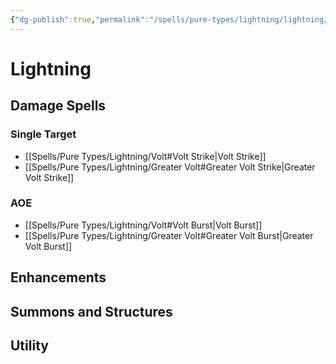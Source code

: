 ```yaml
---
{"dg-publish":true,"permalink":"/spells/pure-types/lightning/lightning/"}
---
```


# Lightning
## Damage Spells

### Single Target
- [[Spells/Pure Types/Lightning/Volt#Volt Strike\|Volt Strike]]
- [[Spells/Pure Types/Lightning/Greater Volt#Greater Volt Strike\|Greater Volt Strike]]
### AOE
- [[Spells/Pure Types/Lightning/Volt#Volt Burst\|Volt Burst]]
- [[Spells/Pure Types/Lightning/Greater Volt#Greater Volt Burst\|Greater Volt Burst]]
## Enhancements

## Summons and Structures

## Utility